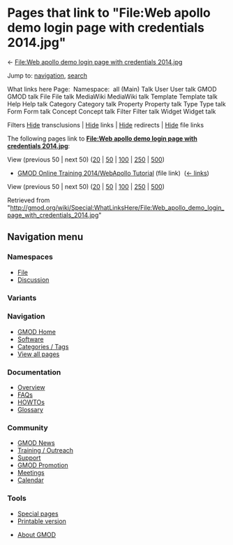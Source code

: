 <div id="mw-page-base" class="noprint">

</div>

<div id="mw-head-base" class="noprint">

</div>

<div id="content" class="mw-body" role="main">

<span id="top"></span>

<div id="mw-js-message" style="display:none;">

</div>



# <span dir="auto">Pages that link to "File:Web apollo demo login page with credentials 2014.jpg"</span>

<div id="bodyContent">

<div id="contentSub">

← [File:Web apollo demo login page with credentials
2014.jpg](/wiki/File:Web_apollo_demo_login_page_with_credentials_2014.jpg "File:Web apollo demo login page with credentials 2014.jpg")

</div>

<div id="jump-to-nav" class="mw-jump">

Jump to: [navigation](#mw-navigation), [search](#p-search)

</div>

<div id="mw-content-text">

What links here Page:  Namespace:  all (Main) Talk User User talk GMOD
GMOD talk File File talk MediaWiki MediaWiki talk Template Template talk
Help Help talk Category Category talk Property Property talk Type Type
talk Form Form talk Concept Concept talk Filter Filter talk Widget
Widget talk

Filters
[Hide](/mediawiki/index.php?title=Special:WhatLinksHere/File:Web_apollo_demo_login_page_with_credentials_2014.jpg&hidetrans=1 "Special:WhatLinksHere/File:Web apollo demo login page with credentials 2014.jpg")
transclusions \|
[Hide](/mediawiki/index.php?title=Special:WhatLinksHere/File:Web_apollo_demo_login_page_with_credentials_2014.jpg&hidelinks=1 "Special:WhatLinksHere/File:Web apollo demo login page with credentials 2014.jpg")
links \|
[Hide](/mediawiki/index.php?title=Special:WhatLinksHere/File:Web_apollo_demo_login_page_with_credentials_2014.jpg&hideredirs=1 "Special:WhatLinksHere/File:Web apollo demo login page with credentials 2014.jpg")
redirects \|
[Hide](/mediawiki/index.php?title=Special:WhatLinksHere/File:Web_apollo_demo_login_page_with_credentials_2014.jpg&hideimages=1 "Special:WhatLinksHere/File:Web apollo demo login page with credentials 2014.jpg")
file links

The following pages link to **[File:Web apollo demo login page with
credentials
2014.jpg](/wiki/File:Web_apollo_demo_login_page_with_credentials_2014.jpg "File:Web apollo demo login page with credentials 2014.jpg")**:

View (previous 50 \| next 50)
([20](/mediawiki/index.php?title=Special:WhatLinksHere/File:Web_apollo_demo_login_page_with_credentials_2014.jpg&limit=20 "Special:WhatLinksHere/File:Web apollo demo login page with credentials 2014.jpg")
\|
[50](/mediawiki/index.php?title=Special:WhatLinksHere/File:Web_apollo_demo_login_page_with_credentials_2014.jpg&limit=50 "Special:WhatLinksHere/File:Web apollo demo login page with credentials 2014.jpg")
\|
[100](/mediawiki/index.php?title=Special:WhatLinksHere/File:Web_apollo_demo_login_page_with_credentials_2014.jpg&limit=100 "Special:WhatLinksHere/File:Web apollo demo login page with credentials 2014.jpg")
\|
[250](/mediawiki/index.php?title=Special:WhatLinksHere/File:Web_apollo_demo_login_page_with_credentials_2014.jpg&limit=250 "Special:WhatLinksHere/File:Web apollo demo login page with credentials 2014.jpg")
\|
[500](/mediawiki/index.php?title=Special:WhatLinksHere/File:Web_apollo_demo_login_page_with_credentials_2014.jpg&limit=500 "Special:WhatLinksHere/File:Web apollo demo login page with credentials 2014.jpg"))

- [GMOD Online Training 2014/WebApollo
  Tutorial](/wiki/GMOD_Online_Training_2014/WebApollo_Tutorial "GMOD Online Training 2014/WebApollo Tutorial")
  (file link) ‎ <span class="mw-whatlinkshere-tools">([←
  links](/mediawiki/index.php?title=Special:WhatLinksHere&target=GMOD+Online+Training+2014%2FWebApollo+Tutorial "Special:WhatLinksHere"))</span>

View (previous 50 \| next 50)
([20](/mediawiki/index.php?title=Special:WhatLinksHere/File:Web_apollo_demo_login_page_with_credentials_2014.jpg&limit=20 "Special:WhatLinksHere/File:Web apollo demo login page with credentials 2014.jpg")
\|
[50](/mediawiki/index.php?title=Special:WhatLinksHere/File:Web_apollo_demo_login_page_with_credentials_2014.jpg&limit=50 "Special:WhatLinksHere/File:Web apollo demo login page with credentials 2014.jpg")
\|
[100](/mediawiki/index.php?title=Special:WhatLinksHere/File:Web_apollo_demo_login_page_with_credentials_2014.jpg&limit=100 "Special:WhatLinksHere/File:Web apollo demo login page with credentials 2014.jpg")
\|
[250](/mediawiki/index.php?title=Special:WhatLinksHere/File:Web_apollo_demo_login_page_with_credentials_2014.jpg&limit=250 "Special:WhatLinksHere/File:Web apollo demo login page with credentials 2014.jpg")
\|
[500](/mediawiki/index.php?title=Special:WhatLinksHere/File:Web_apollo_demo_login_page_with_credentials_2014.jpg&limit=500 "Special:WhatLinksHere/File:Web apollo demo login page with credentials 2014.jpg"))

</div>

<div class="printfooter">

Retrieved from
"<http://gmod.org/wiki/Special:WhatLinksHere/File:Web_apollo_demo_login_page_with_credentials_2014.jpg>"

</div>

<div id="catlinks" class="catlinks catlinks-allhidden">

</div>

<div class="visualClear">

</div>

</div>

</div>

<div id="mw-navigation">

## Navigation menu

<div id="mw-head">



<div id="left-navigation">

<div id="p-namespaces" class="vectorTabs" role="navigation"
aria-labelledby="p-namespaces-label">

### Namespaces

- <span id="ca-nstab-image"><a
  href="/wiki/File:Web_apollo_demo_login_page_with_credentials_2014.jpg"
  accesskey="c" title="View the file page [c]">File</a></span>
- <span id="ca-talk"><a
  href="/mediawiki/index.php?title=File_talk:Web_apollo_demo_login_page_with_credentials_2014.jpg&amp;action=edit&amp;redlink=1"
  accesskey="t"
  title="Discussion about the content page [t]">Discussion</a></span>

</div>

<div id="p-variants" class="vectorMenu emptyPortlet" role="navigation"
aria-labelledby="p-variants-label">

### 

### Variants[](#)

<div class="menu">

</div>

</div>

</div>





</div>

</div>

</div>

<div id="mw-panel">

<div id="p-logo" role="banner">

<a href="/wiki/Main_Page"
style="background-image: url(http://gmod.org/images/GMOD-cogs.png);"
title="Visit the main page"></a>

</div>

<div id="p-Navigation" class="portal" role="navigation"
aria-labelledby="p-Navigation-label">

### Navigation

<div class="body">

- <span id="n-GMOD-Home">[GMOD Home](/wiki/Main_Page)</span>
- <span id="n-Software">[Software](/wiki/GMOD_Components)</span>
- <span id="n-Categories-.2F-Tags">[Categories /
  Tags](/wiki/Categories)</span>
- <span id="n-View-all-pages">[View all
  pages](/wiki/Special:AllPages)</span>

</div>

</div>

<div id="p-Documentation" class="portal" role="navigation"
aria-labelledby="p-Documentation-label">

### Documentation

<div class="body">

- <span id="n-Overview">[Overview](/wiki/Overview)</span>
- <span id="n-FAQs">[FAQs](/wiki/Category:FAQ)</span>
- <span id="n-HOWTOs">[HOWTOs](/wiki/Category:HOWTO)</span>
- <span id="n-Glossary">[Glossary](/wiki/Glossary)</span>

</div>

</div>

<div id="p-Community" class="portal" role="navigation"
aria-labelledby="p-Community-label">

### Community

<div class="body">

- <span id="n-GMOD-News">[GMOD News](/wiki/GMOD_News)</span>
- <span id="n-Training-.2F-Outreach">[Training /
  Outreach](/wiki/Training_and_Outreach)</span>
- <span id="n-Support">[Support](/wiki/Support)</span>
- <span id="n-GMOD-Promotion">[GMOD
  Promotion](/wiki/GMOD_Promotion)</span>
- <span id="n-Meetings">[Meetings](/wiki/Meetings)</span>
- <span id="n-Calendar">[Calendar](/wiki/Calendar)</span>

</div>

</div>

<div id="p-tb" class="portal" role="navigation"
aria-labelledby="p-tb-label">

### Tools

<div class="body">

- <span id="t-specialpages"><a href="/wiki/Special:SpecialPages" accesskey="q"
  title="A list of all special pages [q]">Special pages</a></span>
- <span id="t-print"><a
  href="/mediawiki/index.php?title=Special:WhatLinksHere/File:Web_apollo_demo_login_page_with_credentials_2014.jpg&amp;printable=yes"
  rel="alternate" accesskey="p"
  title="Printable version of this page [p]">Printable version</a></span>

</div>

</div>

</div>

</div>

<div id="footer" role="contentinfo">

- <span id="footer-places-about">[About
  GMOD](/wiki/GMOD:About "GMOD:About")</span>

<!-- -->






</div>
